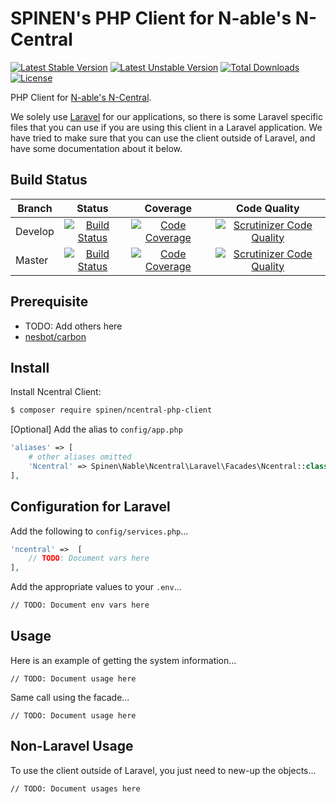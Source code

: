 # SPINEN's PHP Client for N-able's N-Central

[![Latest Stable Version](https://poser.pugx.org/spinen/ncentral-php-client/v/stable)](https://packagist.org/packages/spinen/ncentral-php-client)
[![Latest Unstable Version](https://poser.pugx.org/spinen/ncentral-php-client/v/unstable)](https://packagist.org/packages/spinen/ncentral-php-client)
[![Total Downloads](https://poser.pugx.org/spinen/ncentral-php-client/downloads)](https://packagist.org/packages/spinen/ncentral-php-client)
[![License](https://poser.pugx.org/spinen/ncentral-php-client/license)](https://packagist.org/packages/spinen/ncentral-php-client)

PHP Client for [N-able's N-Central](https://www.n-able.com/products/n-central).

We solely use [Laravel](http://www.laravel.com) for our applications, so there is some Laravel specific files that you can use if you are using this client in a Laravel application. We have tried to make sure that you can use the client outside of Laravel, and have some documentation about it below.

## Build Status

| Branch | Status | Coverage | Code Quality |
| ------ | :----: | :------: | :----------: |
| Develop | [![Build Status](https://github.com/spinen/ncentral-php-client/workflows/CI/badge.svg?branch=develop)](https://github.com/spinen/ncentral-php-client/workflows/CI/badge.svg?branch=develop) | [![Code Coverage](https://scrutinizer-ci.com/g/spinen/ncentral-php-client/badges/coverage.png?b=develop)](https://scrutinizer-ci.com/g/spinen/ncentral-php-client/badges/coverage.png?b=develop) | [![Scrutinizer Code Quality](https://scrutinizer-ci.com/g/spinen/ncentral-php-client/badges/quality-score.png?b=develop)](https://scrutinizer-ci.com/g/spinen/ncentral-php-client/?branch=develop) |
| Master | [![Build Status](https://github.com/spinen/ncentral-php-client/workflows/CI/badge.svg?branch=master)](https://github.com/spinen/ncentral-php-client/workflows/CI/badge.svg?branch=master) | [![Code Coverage](https://scrutinizer-ci.com/g/spinen/ncentral-php-client/badges/coverage.png?b=master)](https://scrutinizer-ci.com/g/spinen/ncentral-php-client/badges/coverage.png?b=master) | [![Scrutinizer Code Quality](https://scrutinizer-ci.com/g/spinen/ncentral-php-client/badges/quality-score.png?b=master)](https://scrutinizer-ci.com/g/spinen/ncentral-php-client/?branch=master) |

## Prerequisite

* TODO: Add others here
* [nesbot/carbon](https://github.com/briannesbitt/Carbon)

## Install

Install Ncentral Client:

```bash
$ composer require spinen/ncentral-php-client
```

[Optional] Add the alias to ```config/app.php```

```php
'aliases' => [
    # other aliases omitted
    'Ncentral' => Spinen\Nable\Ncentral\Laravel\Facades\Ncentral::class,
],
```

## Configuration for Laravel

Add the following to ```config/services.php```...

```php
'ncentral' =>  [
    // TODO: Document vars here
],
```

Add the appropriate values to your ```.env```...

```bash
// TODO: Document env vars here
```

## Usage

Here is an example of getting the system information...

```
// TODO: Document usage here
```

Same call using the facade...

```
// TODO: Document usage here
```

## Non-Laravel Usage

To use the client outside of Laravel, you just need to new-up the objects...

```
// TODO: Document usages here
```
